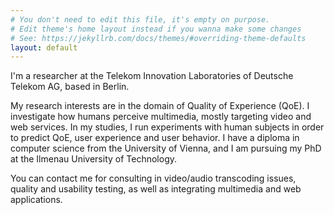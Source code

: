 ```yaml
---
# You don't need to edit this file, it's empty on purpose.
# Edit theme's home layout instead if you wanna make some changes
# See: https://jekyllrb.com/docs/themes/#overriding-theme-defaults
layout: default
---
```


I'm a researcher at the Telekom Innovation Laboratories of Deutsche Telekom AG, based in Berlin.

My research interests are in the domain of Quality of Experience (QoE). I investigate how humans perceive multimedia, mostly targeting video and web services. In my studies, I run experiments with human subjects in order to predict QoE, user experience and user behavior. I have a diploma in computer science from the University of Vienna, and I am pursuing my PhD at the Ilmenau University of Technology.

You can contact me for consulting in video/audio transcoding issues, quality and usability testing, as well as integrating multimedia and web applications.
